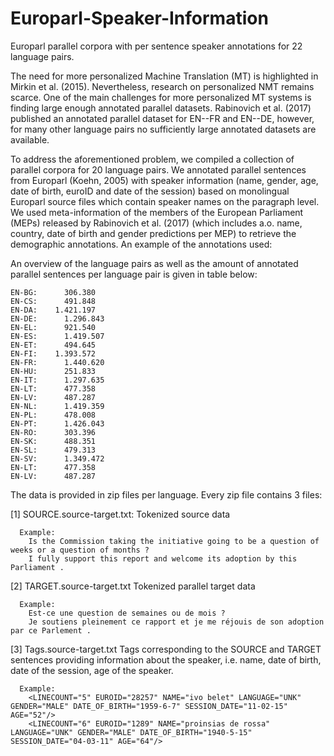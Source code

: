# Europarl-Speaker-Information
Europarl parallel corpora with per sentence speaker annotations for 22 language pairs.

The need for more personalized Machine Translation (MT) is highlighted in Mirkin et al. (2015). Nevertheless, research on personalized NMT remains scarce. One of the main challenges for more personalized MT systems is finding large enough annotated parallel datasets. Rabinovich et al. (2017) published an annotated parallel dataset for EN--FR and EN--DE, however, for many other language pairs no sufficiently large annotated datasets are available.

To address the aforementioned problem, we compiled a collection of parallel corpora for 20 language pairs. We annotated parallel sentences from Europarl (Koehn, 2005) with speaker information (name, gender, age, date of birth, euroID and date of the session) based on monolingual Europarl source files which contain speaker names on the paragraph level. We used meta-information of the members of the European Parliament (MEPs) released by Rabinovich et al. (2017) (which includes a.o. name, country, date of birth and gender predictions per MEP) to retrieve the demographic annotations. An example of the annotations used:

An overview of the language pairs as well as the amount of annotated parallel sentences per language pair is given in table below:

    EN-BG:		306.380
    EN-CS:		491.848
    EN-DA:	  1.421.197
    EN-DE:  	1.296.843
    EN-EL:		921.540
    EN-ES:		1.419.507
    EN-ET:		494.645
    EN-FI: 	  1.393.572
    EN-FR:		1.440.620
    EN-HU:		251.833
    EN-IT:		1.297.635
    EN-LT:		477.358 
    EN-LV:		487.287	
    EN-NL:		1.419.359  
    EN-PL:		478.008  
    EN-PT:		1.426.043	  
    EN-RO:		303.396	
    EN-SK:		488.351  
    EN-SL:		479.313	
    EN-SV:		1.349.472	
    EN-LT:		477.358	
    EN-LV:		487.287	

The data is provided in zip files per language. Every zip file contains 3 files:
 
  [1] SOURCE.source-target.txt:
      Tokenized source data 
      
      Example:
        Is the Commission taking the initiative going to be a question of weeks or a question of months ?
        I fully support this report and welcome its adoption by this Parliament .

  [2] TARGET.source-target.txt
      Tokenized parallel target data
      
      Example:
        Est-ce une question de semaines ou de mois ?
        Je soutiens pleinement ce rapport et je me réjouis de son adoption par ce Parlement .

  [3] Tags.source-target.txt
      Tags corresponding to the SOURCE and TARGET sentences providing information about the speaker, i.e. name, date of birth, date of the session, age of the speaker.
      
      Example:
        <LINECOUNT="5" EUROID="28257" NAME="ivo belet" LANGUAGE="UNK" GENDER="MALE" DATE_OF_BIRTH="1959-6-7" SESSION_DATE="11-02-15" AGE="52"/>
        <LINECOUNT="6" EUROID="1289" NAME="proinsias de rossa" LANGUAGE="UNK" GENDER="MALE" DATE_OF_BIRTH="1940-5-15" SESSION_DATE="04-03-11" AGE="64"/>





